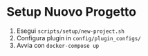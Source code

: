 # Setup Nuovo Progetto

1. Esegui `scripts/setup/new-project.sh`
2. Configura plugin in `config/plugin_configs/`
3. Avvia con `docker-compose up`
